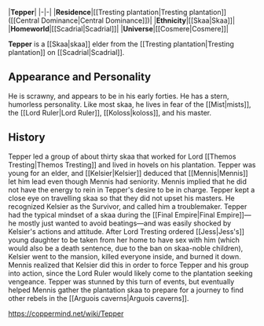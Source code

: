 |**Tepper**|
|-|-|
|**Residence**|[[Tresting plantation\|Tresting plantation]] ([[Central Dominance\|Central Dominance]])|
|**Ethnicity**|[[Skaa\|Skaa]]|
|**Homeworld**|[[Scadrial\|Scadrial]]|
|**Universe**|[[Cosmere\|Cosmere]]|

**Tepper** is a [[Skaa\|skaa]] elder from the [[Tresting plantation\|Tresting plantation]] on [[Scadrial\|Scadrial]].

## Appearance and Personality
He is scrawny, and appears to be in his early forties. He has a stern, humorless personality. Like most skaa, he lives in fear of the [[Mist\|mists]], the [[Lord Ruler\|Lord Ruler]], [[Koloss\|koloss]], and his master.

## History
Tepper led a group of about thirty skaa that worked for Lord [[Themos Tresting\|Themos Tresting]] and lived in hovels on his plantation. Tepper was young for an elder, and [[Kelsier\|Kelsier]] deduced that [[Mennis\|Mennis]] let him lead even though Mennis had seniority. Mennis implied that he did not have the energy to rein in Tepper's desire to be in charge.
Tepper kept a close eye on travelling skaa so that they did not upset his masters. He recognized Kelsier as the Survivor, and called him a troublemaker. Tepper had the typical mindset of a skaa during the [[Final Empire\|Final Empire]]—he mostly just wanted to avoid beatings—and was easily shocked by Kelsier's actions and attitude.
After Lord Tresting ordered [[Jess\|Jess's]] young daughter to be taken from her home to have sex with him (which would also be a death sentence, due to the ban on skaa-noble children), Kelsier went to the mansion, killed everyone inside, and burned it down. Mennis realized that Kelsier did this in order to force Tepper and his group into action, since the Lord Ruler would likely come to the plantation seeking vengeance. Tepper was stunned by this turn of events, but eventually helped Mennis gather the plantation skaa to prepare for a journey to find other rebels in the [[Arguois caverns\|Arguois caverns]].



https://coppermind.net/wiki/Tepper